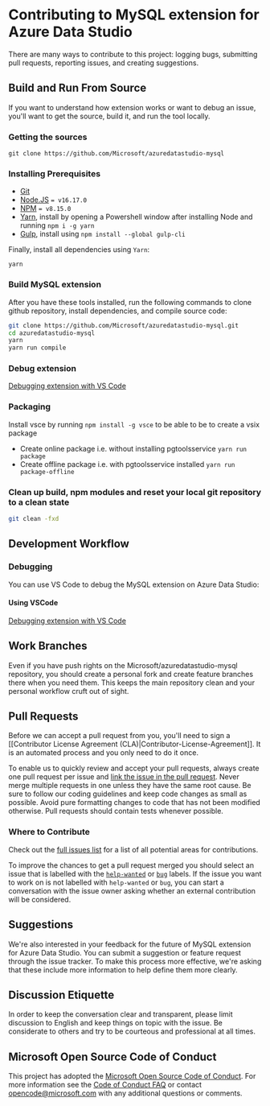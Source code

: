 # Contributing to MySQL extension for Azure Data Studio

There are many ways to contribute to this project: logging bugs, submitting pull requests, reporting issues, and creating suggestions.

## Build and Run From Source

If you want to understand how extension works or want to debug an issue, you'll want to get the source, build it, and run the tool locally.

### Getting the sources

```
git clone https://github.com/Microsoft/azuredatastudio-mysql
```

### Installing Prerequisites

- [Git](https://git-scm.com)
- [Node.JS](https://nodejs.org/en/about/releases/) `= v16.17.0`
- [NPM](https://www.npmjs.com/get-npm) `= v8.15.0`
- [Yarn](https://yarnpkg.com/en/), install by opening a Powershell window after installing Node and running `npm i -g yarn`
- [Gulp](https://gulpjs.org/getting-started.html), install using `npm install --global gulp-cli`

Finally, install all dependencies using `Yarn`:

```
yarn
```

### Build MySQL extension

After you have these tools installed, run the following commands to clone github repository, install dependencies, and compile source code:

```bash
git clone https://github.com/Microsoft/azuredatastudio-mysql.git
cd azuredatastudio-mysql
yarn
yarn run compile
```

### Debug extension

[Debugging extension with VS Code](https://github.com/Microsoft/azuredatastudio/wiki/Debugging-an-Extension-with-VS-Code)

### Packaging

Install vsce by running `npm install -g vsce` to be able to be to create a vsix package

- Create online package i.e. without installing pgtoolsservice `yarn run package`
- Create offline package i.e. with pgtoolsservice installed `yarn run package-offline`

### Clean up build, npm modules and reset your local git repository to a clean state

```bash
git clean -fxd
```

## Development Workflow

### Debugging

You can use VS Code to debug the MySQL extension on Azure Data Studio:

#### Using VSCode

[Debugging extension with VS Code](https://github.com/Microsoft/azuredatastudio/wiki/Debugging-an-Extension-with-VS-Code)

## Work Branches

Even if you have push rights on the Microsoft/azuredatastudio-mysql repository, you should create a personal fork and create feature branches there when you need them. This keeps the main repository clean and your personal workflow cruft out of sight.

## Pull Requests

Before we can accept a pull request from you, you'll need to sign a [[Contributor License Agreement (CLA)|Contributor-License-Agreement]]. It is an automated process and you only need to do it once.

To enable us to quickly review and accept your pull requests, always create one pull request per issue and [link the issue in the pull request](https://github.com/blog/957-introducing-issue-mentions). Never merge multiple requests in one unless they have the same root cause. Be sure to follow our coding guidelines and keep code changes as small as possible. Avoid pure formatting changes to code that has not been modified otherwise. Pull requests should contain tests whenever possible.

### Where to Contribute

Check out the [full issues list](https://github.com/Microsoft/azuredatastudio-mysql/issues) for a list of all potential areas for contributions.

To improve the chances to get a pull request merged you should select an issue that is labelled with the [`help-wanted`](https://github.com/Microsoft/azuredatastudio-mysql/issues?q=is%3Aopen+is%3Aissue+label%3A%22help+wanted%22) or [`bug`](https://github.com/Microsoft/azuredatastudio-mysql/issues?q=is%3Aopen+is%3Aissue+label%3A%22bug%22) labels. If the issue you want to work on is not labelled with `help-wanted` or `bug`, you can start a conversation with the issue owner asking whether an external contribution will be considered.

## Suggestions

We're also interested in your feedback for the future of MySQL extension for Azure Data Studio. You can submit a suggestion or feature request through the issue tracker. To make this process more effective, we're asking that these include more information to help define them more clearly.

## Discussion Etiquette

In order to keep the conversation clear and transparent, please limit discussion to English and keep things on topic with the issue. Be considerate to others and try to be courteous and professional at all times.

## Microsoft Open Source Code of Conduct

This project has adopted the [Microsoft Open Source Code of Conduct](https://opensource.microsoft.com/codeofconduct/). For more information see the [Code of Conduct FAQ](https://opensource.microsoft.com/codeofconduct/faq/) or contact [opencode@microsoft.com](mailto:opencode@microsoft.com) with any additional questions or comments.
